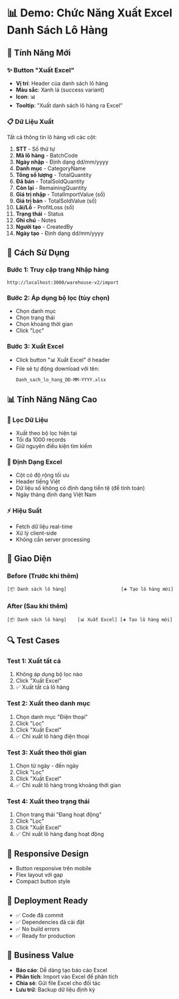 # 📊 Demo: Chức Năng Xuất Excel Danh Sách Lô Hàng

## 🎯 Tính Năng Mới

### ✨ **Button "Xuất Excel"**
- **Vị trí**: Header của danh sách lô hàng
- **Màu sắc**: Xanh lá (success variant)
- **Icon**: 📊
- **Tooltip**: "Xuất danh sách lô hàng ra Excel"

### 📋 **Dữ Liệu Xuất**
Tất cả thông tin lô hàng với các cột:

1. **STT** - Số thứ tự
2. **Mã lô hàng** - BatchCode
3. **Ngày nhập** - Định dạng dd/mm/yyyy
4. **Danh mục** - CategoryName
5. **Tổng số lượng** - TotalQuantity
6. **Đã bán** - TotalSoldQuantity
7. **Còn lại** - RemainingQuantity
8. **Giá trị nhập** - TotalImportValue (số)
9. **Giá trị bán** - TotalSoldValue (số)
10. **Lãi/Lỗ** - ProfitLoss (số)
11. **Trạng thái** - Status
12. **Ghi chú** - Notes
13. **Người tạo** - CreatedBy
14. **Ngày tạo** - Định dạng dd/mm/yyyy

## 🔧 Cách Sử Dụng

### **Bước 1: Truy cập trang Nhập hàng**
```
http://localhost:3000/warehouse-v2/import
```

### **Bước 2: Áp dụng bộ lọc (tùy chọn)**
- Chọn danh mục
- Chọn trạng thái
- Chọn khoảng thời gian
- Click "Lọc"

### **Bước 3: Xuất Excel**
- Click button "📊 Xuất Excel" ở header
- File sẽ tự động download với tên:
  ```
  Danh_sach_lo_hang_DD-MM-YYYY.xlsx
  ```

## 📊 **Tính Năng Nâng Cao**

### **🎯 Lọc Dữ Liệu**
- Xuất theo bộ lọc hiện tại
- Tối đa 1000 records
- Giữ nguyên điều kiện tìm kiếm

### **📐 Định Dạng Excel**
- Cột có độ rộng tối ưu
- Header tiếng Việt
- Dữ liệu số không có định dạng tiền tệ (để tính toán)
- Ngày tháng định dạng Việt Nam

### **⚡ Hiệu Suất**
- Fetch dữ liệu real-time
- Xử lý client-side
- Không cần server processing

## 🎨 **Giao Diện**

### **Before (Trước khi thêm)**
```
[📦 Danh sách lô hàng]                    [➕ Tạo lô hàng mới]
```

### **After (Sau khi thêm)**
```
[📦 Danh sách lô hàng]    [📊 Xuất Excel] [➕ Tạo lô hàng mới]
```

## 🔍 **Test Cases**

### **Test 1: Xuất tất cả**
1. Không áp dụng bộ lọc nào
2. Click "Xuất Excel"
3. ✅ Xuất tất cả lô hàng

### **Test 2: Xuất theo danh mục**
1. Chọn danh mục "Điện thoại"
2. Click "Lọc"
3. Click "Xuất Excel"
4. ✅ Chỉ xuất lô hàng điện thoại

### **Test 3: Xuất theo thời gian**
1. Chọn từ ngày - đến ngày
2. Click "Lọc"
3. Click "Xuất Excel"
4. ✅ Chỉ xuất lô hàng trong khoảng thời gian

### **Test 4: Xuất theo trạng thái**
1. Chọn trạng thái "Đang hoạt động"
2. Click "Lọc"
3. Click "Xuất Excel"
4. ✅ Chỉ xuất lô hàng đang hoạt động

## 📱 **Responsive Design**
- Button responsive trên mobile
- Flex layout với gap
- Compact button style

## 🚀 **Deployment Ready**
- ✅ Code đã commit
- ✅ Dependencies đã cài đặt
- ✅ No build errors
- ✅ Ready for production

## 🎯 **Business Value**
- **Báo cáo**: Dễ dàng tạo báo cáo Excel
- **Phân tích**: Import vào Excel để phân tích
- **Chia sẻ**: Gửi file Excel cho đối tác
- **Lưu trữ**: Backup dữ liệu định kỳ
